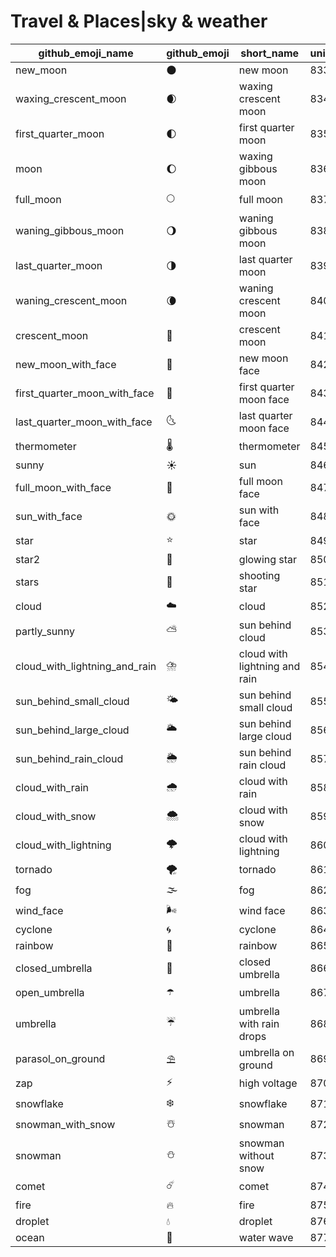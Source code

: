 # Travel & Places|sky & weather

|github_emoji_name|github_emoji|short_name|unicode_index|
|---|---|---|---|
|new_moon|:new_moon:|new moon|833|
|waxing_crescent_moon|:waxing_crescent_moon:|waxing crescent moon|834|
|first_quarter_moon|:first_quarter_moon:|first quarter moon|835|
|moon|:moon:|waxing gibbous moon|836|
|full_moon|:full_moon:|full moon|837|
|waning_gibbous_moon|:waning_gibbous_moon:|waning gibbous moon|838|
|last_quarter_moon|:last_quarter_moon:|last quarter moon|839|
|waning_crescent_moon|:waning_crescent_moon:|waning crescent moon|840|
|crescent_moon|:crescent_moon:|crescent moon|841|
|new_moon_with_face|:new_moon_with_face:|new moon face|842|
|first_quarter_moon_with_face|:first_quarter_moon_with_face:|first quarter moon face|843|
|last_quarter_moon_with_face|:last_quarter_moon_with_face:|last quarter moon face|844|
|thermometer|:thermometer:|thermometer|845|
|sunny|:sunny:|sun|846|
|full_moon_with_face|:full_moon_with_face:|full moon face|847|
|sun_with_face|:sun_with_face:|sun with face|848|
|star|:star:|star|849|
|star2|:star2:|glowing star|850|
|stars|:stars:|shooting star|851|
|cloud|:cloud:|cloud|852|
|partly_sunny|:partly_sunny:|sun behind cloud|853|
|cloud_with_lightning_and_rain|:cloud_with_lightning_and_rain:|cloud with lightning and rain|854|
|sun_behind_small_cloud|:sun_behind_small_cloud:|sun behind small cloud|855|
|sun_behind_large_cloud|:sun_behind_large_cloud:|sun behind large cloud|856|
|sun_behind_rain_cloud|:sun_behind_rain_cloud:|sun behind rain cloud|857|
|cloud_with_rain|:cloud_with_rain:|cloud with rain|858|
|cloud_with_snow|:cloud_with_snow:|cloud with snow|859|
|cloud_with_lightning|:cloud_with_lightning:|cloud with lightning|860|
|tornado|:tornado:|tornado|861|
|fog|:fog:|fog|862|
|wind_face|:wind_face:|wind face|863|
|cyclone|:cyclone:|cyclone|864|
|rainbow|:rainbow:|rainbow|865|
|closed_umbrella|:closed_umbrella:|closed umbrella|866|
|open_umbrella|:open_umbrella:|umbrella|867|
|umbrella|:umbrella:|umbrella with rain drops|868|
|parasol_on_ground|:parasol_on_ground:|umbrella on ground|869|
|zap|:zap:|high voltage|870|
|snowflake|:snowflake:|snowflake|871|
|snowman_with_snow|:snowman_with_snow:|snowman|872|
|snowman|:snowman:|snowman without snow|873|
|comet|:comet:|comet|874|
|fire|:fire:|fire|875|
|droplet|:droplet:|droplet|876|
|ocean|:ocean:|water wave|877|
